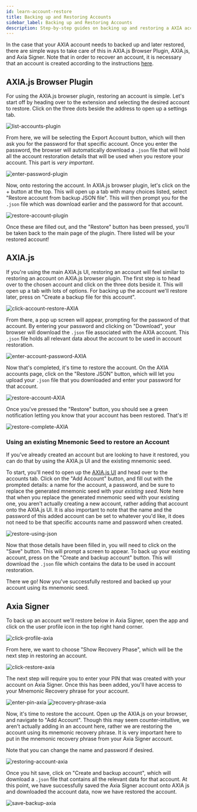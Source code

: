```yaml
---
id: learn-account-restore
title: Backing up and Restoring Accounts
sidebar_label: Backing up and Restoring Accounts
description: Step-by-step guides on backing up and restoring a AXIA account.
---
```


In the case that your AXIA account needs to backed up and later restored, there are simple ways to take care of this in AXIA.js Browser Plugin, AXIA.js, and Axia Signer. Note that in order to recover an account, it is necessary that an account is created according to the instructions [here](learn-account-generation).

## AXIA.js Browser Plugin

For using the AXIA.js browser plugin, restoring an account is simple. Let's start off by heading over to the extension and selecting the desired account to restore. Click on the three dots beside the address to open up a settings tab.

![list-accounts-plugin](assets/accounts/AXIA.js_list_accounts.png)

From here, we will be selecting the Export Account button, which will then ask you for the password for that specific account. Once you enter the password, the browser will automatically download a `.json` file that will hold all the account restoration details that will be used when you restore your account. This part is _very important_.

![enter-password-plugin](assets/accounts/AXIA.js_enter_password.png)

Now, onto restoring the account. In AXIA.js browser plugin, let's click on the + button at the top. This will open up a tab with many choices listed, select "Restore account from backup JSON file". This will then prompt you for the `.json` file which was download earlier and the password for that account.

![restore-account-plugin](assets/accounts/AXIA.js_restore_account.png)

Once these are filled out, and the "Restore" button has been pressed, you'll be taken back to the main page of the plugin. There listed will be your restored account!

## AXIA.js

If you're using the main AXIA.js UI, restoring an account will feel similar to restoring an account on AXIA.js browser plugin. The first step is to head over to the chosen account and click on the three dots beside it. This will open up a tab with lots of options. For backing up the account we'll restore later, press on "Create a backup file for this account".

![click-account-restore-AXIA](assets/accounts/AXIA_click_restore.png)

From there, a pop up screen will appear, prompting for the password of that account. By entering your password and clicking on "Download", your browser will download the `.json` file associated with the AXIA account. This `.json` file holds all relevant data about the account to be used in account restoration.

![enter-account-password-AXIA](assets/accounts/AXIA_enter_password.png)

Now that's completed, it's time to restore the account. On the AXIA accounts page, click on the "Restore JSON" button, which will let you upload your `.json` file that you downloaded and enter your password for that account.

![restore-account-AXIA](assets/accounts/AXIA_restore_account.png)

Once you've pressed the "Restore" button, you should see a green notification letting you know that your account has been restored. That's it!

![restore-complete-AXIA](assets/accounts/AXIA_restore_complete.png)

### Using an existing Mnemonic Seed to restore an Account

If you've already created an account but are looking to have it restored, you can do that by using the AXIA.js UI and the existing mnemonic seed.

To start, you'll need to open up the [AXIA.js UI](https://AXIA.js.org/apps) and head over to the accounts tab. Click on the "Add Account" button, and fill out with the prompted details: a name for the account, a password, and be sure to replace the generated mnemonic seed with your _existing seed_. Note here that when you replace the generated mnemonic seed with your existing one, you aren't actually creating a new account, rather adding that account onto the AXIA.js UI. It is also important to note that the name and the password of this added account can be set to whatever you'd like, it does not need to be that specific accounts name and password when created.

![restore-using-json](assets/accounts/AXIA-js-existing-json.png)

Now that those details have been filled in, you will need to click on the "Save" button. This will prompt a screen to appear. To back up your existing account, press on the "Create and backup account" button. This will download the `.json` file which contains the data to be used in account restoration.

There we go! Now you've successfully restored and backed up your account using its mnemonic seed.

## Axia Signer

To back up an account we'll restore below in Axia Signer, open the app and click on the user profile icon in the top right hand corner.

![click-profile-axia](assets/accounts/axia_select_profile.jpeg)

From here, we want to choose "Show Recovery Phase", which will be the next step in restoring an account.

![click-restore-axia](assets/accounts/axia_click_restore.jpg)

The next step will require you to enter your PIN that was created with your account on Axia Signer. Once this has been added, you'll have access to your Mnemonic Recovery phrase for your account.

![enter-pin-axia](assets/accounts/axia_enter_password.jpg) ![recovery-phrase-axia](assets/accounts/axia_recovery_phrase.jpg)

Now, it's time to restore the account. Open up the AXIA.js on your browser, and navigate to "Add Account". Though this may seem counter-intuitive, we aren't actually adding in an account here, rather we are restoring the account using its mnemonic recovery phrase. It is very important here to put in the mnemonic recovery phrase from your Axia Signer account.

Note that you can change the name and password if desired.

![restoring-account-axia](assets/accounts/axia_restoring_account.jpg)

Once you hit save, click on "Create and backup account", which will download a `.json` file that contains all the relevant data for that account. At this point, we have successfully saved the Axia Signer account onto AXIA js and downloaded the account data, now we have restored the account.

![save-backup-axia](assets/accounts/axia_save_recovery.png)
